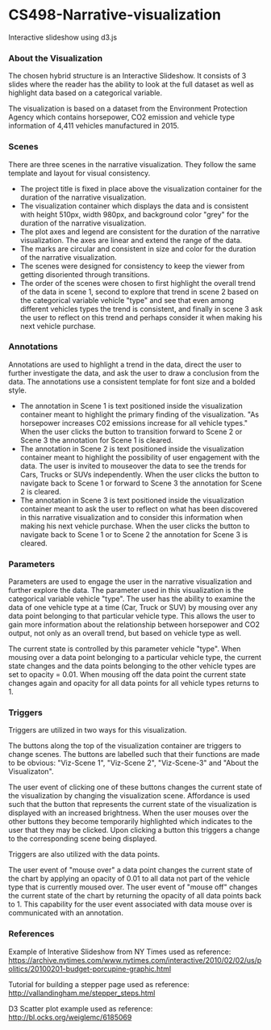 # CS498-Narrative-visualization
Interactive slideshow using d3.js

### About the Visualization

The chosen hybrid structure is an Interactive Slideshow. It consists of 3 slides where the reader has the ability to look at the full dataset as well as highlight data based on a categorical variable.

The visualization is based on a dataset from the Environment Protection Agency which contains horsepower, CO2 emission and vehicle type information of 4,411 vehicles manufactured in 2015.

### Scenes

There are three scenes in the narrative visualization. They follow the same template and layout for visual consistency. 
- The project title is fixed in place above the visualization container for the duration of the narrative visualization.
- The visualization container which displays the data and is consistent with height 510px, width 980px, and background color "grey" for the duration of the narrative visualization.
- The plot axes and legend are consistent for the duration of the narrative visualization. The axes are linear and extend the range of the data.
- The marks are circular and consistent in size and color for the duration of the narrative visualization.
- The scenes were designed for consistency to keep the viewer from getting disoriented through transitions.
- The order of the scenes were chosen to first highlight the overall trend of the data in scene 1, second to explore that trend in scene 2 based on the categorical variable vehicle "type" and see that even among different vehicles types the trend is consistent, and finally in scene 3 ask the user to reflect on this trend and perhaps consider it when making his next vehicle purchase.

### Annotations

Annotations are used to highlight a trend in the data, direct the user to further investigate the data, and ask the user to draw a conclusion from the data. The annotations use a consistent template for font size and a bolded style.
- The annotation in Scene 1 is text positioned inside the visualization container meant to highlight the primary finding of the visualization. "As horsepower increases C02 emissions increase for all vehicle types." When the user clicks the button to transition forward to Scene 2 or Scene 3 the annotation for Scene 1 is cleared.
- The annotation in Scene 2 is text positioned inside the visualization container meant to highlight the possibility of user engagement with the data. The user is invited to mouseover the data to see the trends for Cars, Trucks or SUVs independently. When the user clicks the button to navigate back to Scene 1 or forward to Scene 3 the annotation for Scene 2 is cleared.
- The annotation in Scene 3 is text positioned inside the visualization container meant to ask the user to reflect on what has been discovered in this narrative visualization and to consider this information when making his next vehicle purchase. When the user clicks the button to navigate back to Scene 1 or to Scene 2 the annotation for Scene 3 is cleared.

### Parameters

Parameters are used to engage the user in the narrative visualization and further explore the data. The parameter used in this visualization is the categorical variable vehicle "type". The user has the ability to examine the data of one vehicle type at a time (Car, Truck or SUV) by mousing over any data point belonging to that particular vehicle type. This allows the user to gain more information about the relationship between horsepower and CO2 output, not only as an overall trend, but based on vehicle type as well. 

The current state is controlled by this parameter vehicle "type". When mousing over a data point belonging to a particular vehicle type, the current state changes and the data points belonging to the other vehicle types are set to opacity = 0.01. When mousing off the data point the current state changes again and opacity for all data points for all vehicle types returns to 1.

### Triggers

Triggers are utilized in two ways for this visualization.

The buttons along the top of the visualization container are triggers to change scenes. The buttons are labelled such that their functions are made to be obvious: "Viz-Scene 1", "Viz-Scene 2", "Viz-Scene-3" and "About the Visualizaton".

The user event of clicking one of these buttons changes the current state of the visualization by changing the visualization scene. Affordance is used such that the button that represents the current state of the visualization is displayed with an increased brightness. When the user mouses over the other buttons they become temporarily highlighted which indicates to the user that they may be clicked. Upon clicking a button this triggers a change to the corresponding scene being displayed.

Triggers are also utilized with the data points.

The user event of "mouse over" a data point changes the current state of the chart by applying an opacity of 0.01 to all data not part of the vehicle type that is currently moused over. The user event of "mouse off" changes the current state of the chart by returning the opacity of all data points back to 1. This capability for the user event associated with data mouse over is communicated with an annotation.


### References

Example of Interative Slideshow from NY Times used as reference:
https://archive.nytimes.com/www.nytimes.com/interactive/2010/02/02/us/politics/20100201-budget-porcupine-graphic.html

Tutorial for building a stepper page used as reference:
http://vallandingham.me/stepper_steps.html

D3 Scatter plot example used as reference:
http://bl.ocks.org/weiglemc/6185069
